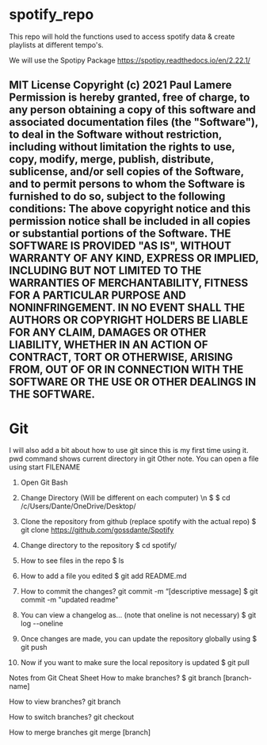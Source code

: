 # spotify_repo
This repo will hold the functions used to access spotify data &amp; create playlists at different tempo's.

We will use the Spotipy Package
https://spotipy.readthedocs.io/en/2.22.1/





MIT License
Copyright (c) 2021 Paul Lamere
Permission is hereby granted, free of charge, to any person obtaining a copy of this software and associated documentation files
(the "Software"), to deal in the Software without restriction, including without limitation the rights to use, copy, modify, merge,
publish, distribute, sublicense, and/or sell copies of the Software, and to permit persons to whom the Software is furnished to do
so, subject to the following conditions:
The above copyright notice and this permission notice shall be included in all copies or substantial portions of the Software.
THE SOFTWARE IS PROVIDED "AS IS", WITHOUT WARRANTY OF ANY KIND, EXPRESS OR IMPLIED, INCLUDING BUT NOT LIMITED TO THE WARRANTIES
OF MERCHANTABILITY, FITNESS FOR A PARTICULAR PURPOSE AND NONINFRINGEMENT. IN NO EVENT SHALL THE AUTHORS OR COPYRIGHT HOLDERS BE
LIABLE FOR ANY CLAIM, DAMAGES OR OTHER LIABILITY, WHETHER IN AN ACTION OF CONTRACT, TORT OR OTHERWISE, ARISING FROM, OUT OF OR
IN CONNECTION WITH THE SOFTWARE OR THE USE OR OTHER DEALINGS IN THE SOFTWARE.
-------------------------------------------------------------------------------------------------------------------------------------------
# Git 
I will also add a bit about how to use git since this is my first time using it.
pwd command shows current directory in git
Other note. You can open a file using start FILENAME

1. Open Git Bash

2. Change Directory (Will be different on each computer) \n
$ $ cd /c/Users/Dante/OneDrive/Desktop/

3. Clone the repository from github (replace spotify with the actual repo)
$ git clone https://github.com/gossdante/Spotify

4. Change directory to the repository
$ cd spotify/

5. How to see files in the repo
$ ls

6. How to add a file you edited
$ git add README.md

7. How to commit the changes?
git commit -m “[descriptive message]
$ git commit -m "updated readme"

8. You can view a changelog as... (note that oneline is not necessary)
$ git log --oneline

9. Once changes are made, you can update the repository globally using 
$ git push

10. Now if you want to make sure the local repository is updated
$ git pull

Notes from Git Cheat Sheet
How to make branches?
$ git branch [branch-name]

How to view branches?
git branch

How to switch branches?
git checkout

How to merge branches
git merge [branch]